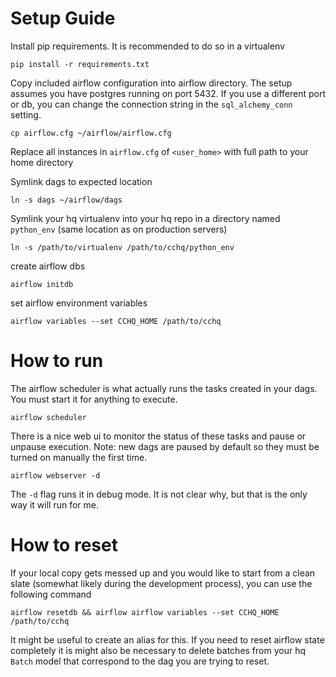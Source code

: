 # Setup Guide

Install pip requirements. It is recommended to do so in a virtualenv

```
pip install -r requirements.txt
```

Copy included airflow configuration into airflow directory. The setup assumes you have postgres running on port 5432. If you use a different port or db, you can change the connection string in the `sql_alchemy_conn` setting.

```
cp airflow.cfg ~/airflow/airflow.cfg
```

Replace all instances in `airflow.cfg` of `<user_home>` with full path to your home directory

Symlink dags to expected location

```
ln -s dags ~/airflow/dags
```

Symlink your hq virtualenv into your hq repo in a directory named `python_env` (same location as on production servers)

```
ln -s /path/to/virtualenv /path/to/cchq/python_env
```

create airflow dbs

```
airflow initdb
```

set airflow environment variables

```
airflow variables --set CCHQ_HOME /path/to/cchq
```

# How to run

The airflow scheduler is what actually runs the tasks created in your dags. You must start it for anything to execute.

```
airflow scheduler
```

There is a nice web ui to monitor the status of these tasks and pause or unpause execution. Note: new dags are paused by default so they must be turned on manually the first time.

```
airflow webserver -d
```

The `-d` flag runs it in debug mode. It is not clear why, but that is the only way it will run for me.

# How to reset

If your local copy gets messed up and you would like to start from a clean slate (somewhat likely during the development process), you can use the following command

```
airflow resetdb && airflow airflow variables --set CCHQ_HOME /path/to/cchq
```

It might be useful to create an alias for this. If you need to reset airflow state completely it is might also be necessary to delete batches from your hq `Batch` model that correspond to the dag you are trying to reset.
